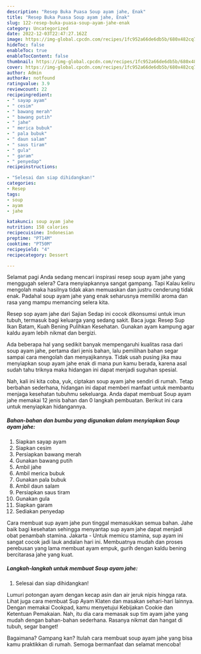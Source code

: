 ```yaml
---
description: "Resep Buka Puasa Soup ayam jahe, Enak"
title: "Resep Buka Puasa Soup ayam jahe, Enak"
slug: 122-resep-buka-puasa-soup-ayam-jahe-enak
category: Uncategorized
date: 2022-12-03T22:47:27.162Z
image: https://img-global.cpcdn.com/recipes/1fc952a66de6db5b/680x482cq70/soup-ayam-jahe-foto-resep-utama.jpg
hideToc: false
enableToc: true
enableTocContent: false
thumbnail: https://img-global.cpcdn.com/recipes/1fc952a66de6db5b/680x482cq70/soup-ayam-jahe-foto-resep-utama.jpg
cover: https://img-global.cpcdn.com/recipes/1fc952a66de6db5b/680x482cq70/soup-ayam-jahe-foto-resep-utama.jpg
author: Admin
authorAv: notfound
ratingvalue: 3.9
reviewcount: 22
recipeingredient:
- " sayap ayam"
- " cesim"
- " bawang merah"
- " bawang putih"
- " jahe"
- " merica bubuk"
- " pala bubuk"
- " daun salam"
- " saus tiram"
- " gula"
- " garam"
- " penyedap"
recipeinstructions:

- "Selesai dan siap dihidangkan!"
categories:
- Resep
tags:
- soup
- ayam
- jahe

katakunci: soup ayam jahe 
nutrition: 158 calories
recipecuisine: Indonesian
preptime: "PT14M"
cooktime: "PT50M"
recipeyield: "4"
recipecategory: Dessert

---
```



Selamat pagi Anda sedang mencari inspirasi resep soup ayam jahe yang menggugah selera? Cara menyiapkannya sangat gampang. Tapi Kalau keliru mengolah maka hasilnya tidak akan memuaskan dan justru cenderung tidak enak. Padahal soup ayam jahe yang enak seharusnya memiliki aroma dan rasa yang mampu memancing selera kita.


Resep sop ayam jahe dari Sajian Sedap ini cocok dikonsumsi untuk imun tubuh, termasuk bagi keluarga yang sedang sakit. Baca juga: Resep Sup Ikan Batam, Kuah Bening Pulihkan Kesehatan. Gunakan ayam kampung agar kaldu ayam lebih nikmat dan bergizi.

Ada beberapa hal yang sedikit banyak mempengaruhi kualitas rasa dari soup ayam jahe, pertama dari jenis bahan, lalu pemilihan bahan segar sampai cara mengolah dan menyajikannya. Tidak usah pusing jika mau menyiapkan soup ayam jahe enak di mana pun kamu berada, karena asal sudah tahu triknya maka hidangan ini dapat menjadi suguhan spesial.


Nah, kali ini kita coba, yuk, ciptakan soup ayam jahe sendiri di rumah. Tetap berbahan sederhana, hidangan ini dapat memberi manfaat untuk membantu menjaga kesehatan tubuhmu sekeluarga. Anda dapat membuat Soup ayam jahe memakai 12 jenis bahan dan 0 langkah pembuatan. Berikut ini cara untuk menyiapkan hidangannya.

<!--inarticleads1-->

##### Bahan-bahan dan bumbu yang digunakan dalam menyiapkan Soup ayam jahe:

1. Siapkan  sayap ayam
1. Siapkan  cesim
1. Persiapkan  bawang merah
1. Gunakan  bawang putih
1. Ambil  jahe
1. Ambil  merica bubuk
1. Gunakan  pala bubuk
1. Ambil  daun salam
1. Persiapkan  saus tiram
1. Gunakan  gula
1. Siapkan  garam
1. Sediakan  penyedap


Cara membuat sup ayam jahe pun tinggal memasukkan semua bahan. Jahe baik bagi kesehatan sehingga menyantap sup ayam jahe dapat menjadi obat penambah stamina. Jakarta - Untuk memicu stamina, sup ayam ini sangat cocok jadi lauk andalan hari ini. Membuatnya mudah dan proses perebusan yang lama membuat ayam empuk, gurih dengan kaldu bening bercitarasa jahe yang kuat. 

<!--inarticleads2-->

##### Langkah-langkah untuk membuat Soup ayam jahe:


1. Selesai dan siap dihidangkan!

Lumuri potongan ayam dengan kecap asin dan air jeruk nipis hingga rata. Lihat juga cara membuat Sup Ayam Klaten dan masakan sehari-hari lainnya. Dengan memakai Cookpad, kamu menyetujui Kebijakan Cookie dan Ketentuan Pemakaian. Nah, itu dia cara memasak sup tim ayam jahe yang mudah dengan bahan-bahan sederhana. Rasanya nikmat dan hangat di tubuh, segar banget! 

Bagaimana? Gampang kan? Itulah cara membuat soup ayam jahe yang bisa kamu praktikkan di rumah. Semoga bermanfaat dan selamat mencoba!
